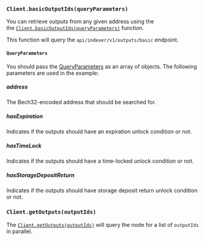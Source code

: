 ### `Client.basicOutputIds(queryParameters)`

You can retrieve outputs from any given address using the  
the [`Client.basicOutputIds(queryParameters)`](./../nodejs/references/classes/Client#basicoutputids)
function.

This function will query the `api/indexer/v1/outputs/basic` endpoint.

#### `QueryParameters`

You should pass the [QueryParameters](./../libraries/nodejs/references/api_ref#queryparameter) as an array of objects.
The following parameters are used in the example:

##### address

The Bech32-encoded address that should be searched for.

##### hasExpiration

Indicates if the outputs should have an expiration unlock condition or not.

##### hasTimeLock

Indicates if the outputs should have a time-locked unlock condition or not.

##### hasStorageDepositReturn

Indicates if the outputs should have storage deposit return unlock condition or not.

### `Client.getOutputs(outputIds)`

The [`Client.getOutputs(outputIds)`](./../libraries/nodejs/references/classes/Client#getoutputs) will query the node for a list
of `outputIds` in parallel.
